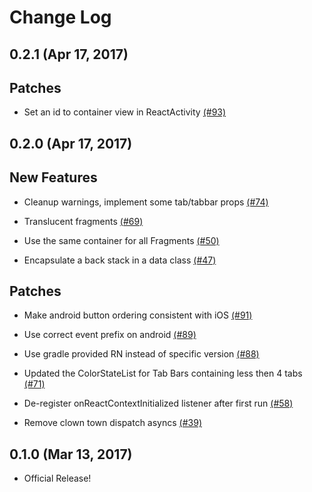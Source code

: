 # Change Log

## 0.2.1 (Apr 17, 2017)

## Patches

- Set an id to container view in ReactActivity [(#93)](https://github.com/airbnb/native-navigation/pull/93)

## 0.2.0 (Apr 17, 2017)

## New Features

- Cleanup warnings, implement some tab/tabbar props [(#74)](https://github.com/airbnb/native-navigation/pull/74)

- Translucent fragments [(#69)](https://github.com/airbnb/native-navigation/pull/69)

- Use the same container for all Fragments [(#50)](https://github.com/airbnb/native-navigation/pull/50)

- Encapsulate a back stack in a data class [(#47)](https://github.com/airbnb/native-navigation/pull/47)


## Patches

- Make android button ordering consistent with iOS [(#91)](https://github.com/airbnb/native-navigation/pull/91)

- Use correct event prefix on android [(#89)](https://github.com/airbnb/native-navigation/pull/89)

- Use gradle provided RN instead of specific version [(#88)](https://github.com/airbnb/native-navigation/pull/88)

- Updated the ColorStateList for Tab Bars containing less then 4 tabs [(#71)](https://github.com/airbnb/native-navigation/pull/71)

- De-register onReactContextInitialized listener after first run [(#58)](https://github.com/airbnb/native-navigation/pull/58)

- Remove clown town dispatch asyncs [(#39)](https://github.com/airbnb/native-navigation/pull/39)


## 0.1.0 (Mar 13, 2017)

- Official Release!
